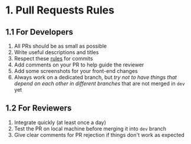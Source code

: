 # 1. Pull Requests Rules

## 1.1 For Developers

1. All PRs should be as small as possible
2. Write useful descriptions and titles
3. Respect these [rules](https://github.com/angular/angular/blob/master/CONTRIBUTING.md#commit-message-header) for commits
4. Add comments on your PR to help guide the reviewer
5. Add some screenshots for your front-end changes
6. Always work on a dedicated branch, but *try not to have things that depend on each other in different branches* that are not merged in `dev` yet

## 1.2 For Reviewers

1. Integrate quickly (at least once a day)
2. Test the PR on local machine before merging it into `dev` branch
3. Give clear comments for PR rejection if things don't work as expected
